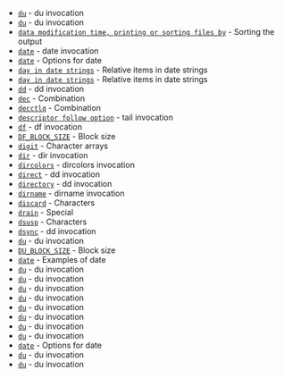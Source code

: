 - [`du`](https://www.gnu.org/software/coreutils/manual/html_node/du-invocation.html#index-compression-and-du) - du invocation
- [`du`](https://www.gnu.org/software/coreutils/manual/html_node/du-invocation.html#index-copy_002don_002dwrite-and-du) - du invocation
- [`data modification time, printing or sorting files by`](https://www.gnu.org/software/coreutils/manual/html_node/Sorting-the-output.html#index-data-modification-time_002c-printing-or-sorting-files-by) - Sorting the output
- [`date`](https://www.gnu.org/software/coreutils/manual/html_node/date-invocation.html#index-date) - date invocation
- [`date`](https://www.gnu.org/software/coreutils/manual/html_node/Options-for-date.html#index-date-options) - Options for date
- [`day in date strings`](https://www.gnu.org/software/coreutils/manual/html_node/Relative-items-in-date-strings.html#index-day-in-date-strings) - Relative items in date strings
- [`day in date strings`](https://www.gnu.org/software/coreutils/manual/html_node/Relative-items-in-date-strings.html#index-day-in-date-strings-1) - Relative items in date strings
- [`dd`](https://www.gnu.org/software/coreutils/manual/html_node/dd-invocation.html#index-dd) - dd invocation
- [`dec`](https://www.gnu.org/software/coreutils/manual/html_node/Combination.html#index-dec) - Combination
- [`decctlq`](https://www.gnu.org/software/coreutils/manual/html_node/Combination.html#index-decctlq) - Combination
- [`descriptor follow option`](https://www.gnu.org/software/coreutils/manual/html_node/tail-invocation.html#index-descriptor-follow-option) - tail invocation
- [`df`](https://www.gnu.org/software/coreutils/manual/html_node/df-invocation.html#index-df) - df invocation
- [`DF_BLOCK_SIZE`](https://www.gnu.org/software/coreutils/manual/html_node/Block-size.html#index-DF_005fBLOCK_005fSIZE) - Block size
- [`digit`](https://www.gnu.org/software/coreutils/manual/html_node/Character-arrays.html#index-digit) - Character arrays
- [`dir`](https://www.gnu.org/software/coreutils/manual/html_node/dir-invocation.html#index-dir) - dir invocation
- [`dircolors`](https://www.gnu.org/software/coreutils/manual/html_node/dircolors-invocation.html#index-dircolors) - dircolors invocation
- [`direct`](https://www.gnu.org/software/coreutils/manual/html_node/dd-invocation.html#index-direct) - dd invocation
- [`directory`](https://www.gnu.org/software/coreutils/manual/html_node/dd-invocation.html#index-directory) - dd invocation
- [`dirname`](https://www.gnu.org/software/coreutils/manual/html_node/dirname-invocation.html#index-dirname) - dirname invocation
- [`discard`](https://www.gnu.org/software/coreutils/manual/html_node/Characters.html#index-discard) - Characters
- [`drain`](https://www.gnu.org/software/coreutils/manual/html_node/Special.html#index-drain) - Special
- [`dsusp`](https://www.gnu.org/software/coreutils/manual/html_node/Characters.html#index-dsusp) - Characters
- [`dsync`](https://www.gnu.org/software/coreutils/manual/html_node/dd-invocation.html#index-dsync) - dd invocation
- [`du`](https://www.gnu.org/software/coreutils/manual/html_node/du-invocation.html#index-du) - du invocation
- [`DU_BLOCK_SIZE`](https://www.gnu.org/software/coreutils/manual/html_node/Block-size.html#index-DU_005fBLOCK_005fSIZE) - Block size
- [`date`](https://www.gnu.org/software/coreutils/manual/html_node/Examples-of-date.html#index-examples-of-date) - Examples of date
- [`du`](https://www.gnu.org/software/coreutils/manual/html_node/du-invocation.html#index-excluding-files-from-du) - du invocation
- [`du`](https://www.gnu.org/software/coreutils/manual/html_node/du-invocation.html#index-excluding-files-from-du-1) - du invocation
- [`du`](https://www.gnu.org/software/coreutils/manual/html_node/du-invocation.html#index-hard-links_002c-counting-in-du) - du invocation
- [`du`](https://www.gnu.org/software/coreutils/manual/html_node/du-invocation.html#index-inode-usage_002c-dereferencing-in-du) - du invocation
- [`du`](https://www.gnu.org/software/coreutils/manual/html_node/du-invocation.html#index-last-modified-dates_002c-displaying-in-du) - du invocation
- [`du`](https://www.gnu.org/software/coreutils/manual/html_node/du-invocation.html#index-limiting-output-of-du) - du invocation
- [`du`](https://www.gnu.org/software/coreutils/manual/html_node/du-invocation.html#index-networked-file-systems-and-du) - du invocation
- [`du`](https://www.gnu.org/software/coreutils/manual/html_node/du-invocation.html#index-one-file-system_002c-restricting-du-to) - du invocation
- [`date`](https://www.gnu.org/software/coreutils/manual/html_node/Options-for-date.html#index-options-for-date) - Options for date
- [`du`](https://www.gnu.org/software/coreutils/manual/html_node/du-invocation.html#index-symbolic-links_002c-dereferencing-in-du) - du invocation
- [`du`](https://www.gnu.org/software/coreutils/manual/html_node/du-invocation.html#index-symbolic-links_002c-dereferencing-in-du-1) - du invocation
